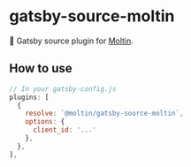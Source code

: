# gatsby-source-moltin

🚀 Gatsby source plugin for [Moltin](https://moltin.com).

## How to use

```js
// In your gatsby-config.js
plugins: [
  {
    resolve: `@moltin/gatsby-source-moltin`,
    options: {
      client_id: '...'
    },
  },
],
```

